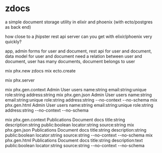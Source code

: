 # zdocs

a simple document storage utility in elixir and phoenix (with ecto/postgres as back end)

how close to a jhipster rest api server can you get with elixir/phoenix very quickly?

app, admin forms for user and document, rest api for user and document, data model for user and document
need a relation between user and document, user has many documents, document belongs to user

mix phx.new zdocs
mix ecto.create

mix phx.server

mix phx.gen.context Admin User users name:string email:string:unique role:string address:string
mix phx.gen.json Admin User users name:string email:string:unique role:string address:string --no-context --no-schema
mix phx.gen.html Admin User users name:string email:string:unique role:string address:string --no-context --no-schema

mix phx.gen.context Publications Document docs title:string description:string public:boolean locator:string source:string
mix phx.gen.json Publications Document docs title:string description:string public:boolean locator:string source:string --no-context --no-schema
mix phx.gen.html Publications Document docs title:string description:text public:boolean locator:string source:string --no-context --no-schema